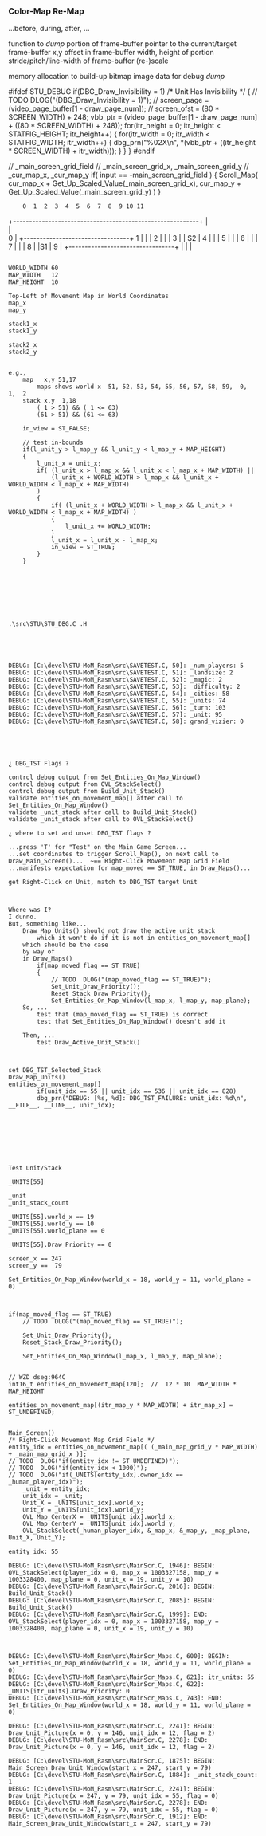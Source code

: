 


### Color-Map Re-Map

...before, during, after, ...

function to *dump* portion of frame-buffer
pointer to the current/target frame-buffer
x,y offset in frame-buffer
width, height of portion
stride/pitch/line-width of frame-buffer
(re-)scale

memory allocation to build-up bitmap image data for debug *dump*


#ifdef STU_DEBUG
    if(DBG_Draw_Invisibility = 1)  /* Unit Has Invisibility */
    {
        // TODO  DLOG("(DBG_Draw_Invisibility = 1)");
        // screen_page = (video_page_buffer[1 - draw_page_num]);
        // screen_ofst = (80 * SCREEN_WIDTH) + 248;
        vbb_ptr = (video_page_buffer[1 - draw_page_num] + ((80 * SCREEN_WIDTH) + 248));
        for(itr_height = 0; itr_height < STATFIG_HEIGHT; itr_height++)
        {
            for(itr_width = 0; itr_width < STATFIG_WIDTH; itr_width++)
            {
                dbg_prn("%02X\n", *(vbb_ptr + ((itr_height * SCREEN_WIDTH) + itr_width)));
            }
        }
    }
#endif









// _main_screen_grid_field
// _main_screen_grid_x, _main_screen_grid_y
// _cur_map_x, _cur_map_y
if( input == -main_screen_grid_field )
{
    Scroll_Map( cur_map_x + Get_Up_Scaled_Value(_main_screen_grid_x),
                cur_map_y + Get_Up_Scaled_Value(_main_screen_grid_y) )
}



        0  1  2  3  4  5  6  7  8  9 10 11
   +----------------------------------------------------------+
   |   
   |   
0  |   +---------------------------------+
1  |   |                                 |
2  |   |                                 |
3  |   |        S2                       |
4  |   |                                 |
5  |   |                                 |
6  |   |                                 |
7  |   |                                 |
8  |   |S1                               |
9  |   +---------------------------------+
   |
   |
   |
~~~~~~~~~~~~~~~~~~~~~~~~~~~~~~~~~~~~~~~~~~~~~~~~~~~~~~~~~~~~~~~~~~

WORLD_WIDTH 60
MAP_WIDTH   12
MAP_HEIGHT  10

Top-Left of Movement Map in World Coordinates
map_x
map_y

stack1_x
stack1_y

stack2_x
stack2_y


e.g.,
    map   x,y 51,17
        maps shows world x  51, 52, 53, 54, 55, 56, 57, 58, 59,  0,  1,  2
    stack x,y  1,18
        ( 1 > 51) && ( 1 <= 63)
        (61 > 51) && (61 <= 63)

    in_view = ST_FALSE;

    // test in-bounds
    if(l_unit_y > l_map_y && l_unit_y < l_map_y + MAP_HEIGHT)
    {
        l_unit_x = unit_x;
        if( (l_unit_x > l_map_x && l_unit_x < l_map_x + MAP_WIDTH) ||
            (l_unit_x + WORLD_WIDTH > l_map_x && l_unit_x + WORLD_WIDTH < l_map_x + MAP_WIDTH)
        )
        {
            if( (l_unit_x + WORLD_WIDTH > l_map_x && l_unit_x + WORLD_WIDTH < l_map_x + MAP_WIDTH) )
            {
                l_unit_x += WORLD_WIDTH;
            }
            l_unit_x = l_unit_x - l_map_x;
            in_view = ST_TRUE;
        }
    }








.\src\STU\STU_DBG.C .H





DEBUG: [C:\devel\STU-MoM_Rasm\src\SAVETEST.C, 50]: _num_players: 5
DEBUG: [C:\devel\STU-MoM_Rasm\src\SAVETEST.C, 51]: _landsize: 2
DEBUG: [C:\devel\STU-MoM_Rasm\src\SAVETEST.C, 52]: _magic: 2
DEBUG: [C:\devel\STU-MoM_Rasm\src\SAVETEST.C, 53]: _difficulty: 2
DEBUG: [C:\devel\STU-MoM_Rasm\src\SAVETEST.C, 54]: _cities: 58
DEBUG: [C:\devel\STU-MoM_Rasm\src\SAVETEST.C, 55]: _units: 74
DEBUG: [C:\devel\STU-MoM_Rasm\src\SAVETEST.C, 56]: _turn: 103
DEBUG: [C:\devel\STU-MoM_Rasm\src\SAVETEST.C, 57]: _unit: 95
DEBUG: [C:\devel\STU-MoM_Rasm\src\SAVETEST.C, 58]: grand_vizier: 0





¿ DBG_TST Flags ?

control debug output from Set_Entities_On_Map_Window()
control debug output from OVL_StackSelect()
control debug output from Build_Unit_Stack()
validate entities_on_movement_map[] after call to Set_Entities_On_Map_Window()
validate _unit_stack after call to Build_Unit_Stack()
validate _unit_stack after call to OVL_StackSelect()

¿ where to set and unset DBG_TST flags ?

...press 'T' for "Test" on the Main Game Screen...
...set coordinates to trigger Scroll_Map(), on next call to Draw_Main_Screen()...  ~== Right-Click Movement Map Grid Field
...manifests expectation for map_moved == ST_TRUE, in Draw_Maps()...

get Right-Click on Unit, match to DBG_TST target Unit



Where was I?
I dunno.
But, something like...
    Draw_Map_Units() should not draw the active unit stack
        which it won't do if it is not in entities_on_movement_map[]
    which should be the case
    by way of
    in Draw_Maps()
        if(map_moved_flag == ST_TRUE)
        {
            // TODO  DLOG("(map_moved_flag == ST_TRUE)");
            Set_Unit_Draw_Priority();
            Reset_Stack_Draw_Priority();
            Set_Entities_On_Map_Window(l_map_x, l_map_y, map_plane);
    So, ...
        test that (map_moved_flag == ST_TRUE) is correct
        test that Set_Entities_On_Map_Window() doesn't add it
    
    Then, ...
        test Draw_Active_Unit_Stack()



set DBG_TST_Selected_Stack
Draw_Map_Units()
entities_on_movement_map[]
        if(unit_idx == 55 || unit_idx == 536 || unit_idx == 828)
        dbg_prn("DEBUG: [%s, %d]: DBG_TST_FAILURE: unit_idx: %d\n", __FILE__, __LINE__, unit_idx);








Test Unit/Stack

_UNITS[55]

_unit
_unit_stack_count

_UNITS[55].world_x == 19
_UNITS[55].world_y == 10
_UNITS[55].world_plane == 0

_UNITS[55].Draw_Priority == 0

screen_x == 247
screen_y ==  79

Set_Entities_On_Map_Window(world_x = 18, world_y = 11, world_plane = 0)



if(map_moved_flag == ST_TRUE)
    // TODO  DLOG("(map_moved_flag == ST_TRUE)");

    Set_Unit_Draw_Priority();
    Reset_Stack_Draw_Priority();

    Set_Entities_On_Map_Window(l_map_x, l_map_y, map_plane);


// WZD dseg:964C
int16_t entities_on_movement_map[120];  //  12 * 10  MAP_WIDTH * MAP_HEIGHT

entities_on_movement_map[(itr_map_y * MAP_WIDTH) + itr_map_x] = ST_UNDEFINED;


Main_Screen()
/* Right-Click Movement Map Grid Field */
entity_idx = entities_on_movement_map[( (_main_map_grid_y * MAP_WIDTH) + _main_map_grid_x )];
// TODO  DLOG("if(entity_idx != ST_UNDEFINED)");
// TODO  DLOG("if(entity_idx < 1000)");
// TODO  DLOG("if(_UNITS[entity_idx].owner_idx == _human_player_idx)");
    _unit = entity_idx;
    unit_idx = _unit;
    Unit_X = _UNITS[unit_idx].world_x;
    Unit_Y = _UNITS[unit_idx].world_y;
    OVL_Map_CenterX = _UNITS[unit_idx].world_x;
    OVL_Map_CenterY = _UNITS[unit_idx].world_y;
    OVL_StackSelect(_human_player_idx, &_map_x, &_map_y, _map_plane, Unit_X, Unit_Y);

entity_idx: 55

DEBUG: [C:\devel\STU-MoM_Rasm\src\MainScr.C, 1946]: BEGIN: OVL_StackSelect(player_idx = 0, map_x = 1003327158, map_y = 1003328400, map_plane = 0, unit_x = 19, unit_y = 10)
DEBUG: [C:\devel\STU-MoM_Rasm\src\MainScr.C, 2016]: BEGIN: Build_Unit_Stack()
DEBUG: [C:\devel\STU-MoM_Rasm\src\MainScr.C, 2085]: BEGIN: Build_Unit_Stack()
DEBUG: [C:\devel\STU-MoM_Rasm\src\MainScr.C, 1999]: END: OVL_StackSelect(player_idx = 0, map_x = 1003327158, map_y = 1003328400, map_plane = 0, unit_x = 19, unit_y = 10)



DEBUG: [C:\devel\STU-MoM_Rasm\src\MainScr_Maps.C, 600]: BEGIN: Set_Entities_On_Map_Window(world_x = 18, world_y = 11, world_plane = 0)
DEBUG: [C:\devel\STU-MoM_Rasm\src\MainScr_Maps.C, 621]: itr_units: 55
DEBUG: [C:\devel\STU-MoM_Rasm\src\MainScr_Maps.C, 622]: _UNITS[itr_units].Draw_Priority: 0
DEBUG: [C:\devel\STU-MoM_Rasm\src\MainScr_Maps.C, 743]: END: Set_Entities_On_Map_Window(world_x = 18, world_y = 11, world_plane = 0)

DEBUG: [C:\devel\STU-MoM_Rasm\src\MainScr.C, 2241]: BEGIN: Draw_Unit_Picture(x = 0, y = 146, unit_idx = 12, flag = 2)
DEBUG: [C:\devel\STU-MoM_Rasm\src\MainScr.C, 2278]: END: Draw_Unit_Picture(x = 0, y = 146, unit_idx = 12, flag = 2)

DEBUG: [C:\devel\STU-MoM_Rasm\src\MainScr.C, 1875]: BEGIN: Main_Screen_Draw_Unit_Window(start_x = 247, start_y = 79)
DEBUG: [C:\devel\STU-MoM_Rasm\src\MainScr.C, 1884]: _unit_stack_count: 1
DEBUG: [C:\devel\STU-MoM_Rasm\src\MainScr.C, 2241]: BEGIN: Draw_Unit_Picture(x = 247, y = 79, unit_idx = 55, flag = 0)
DEBUG: [C:\devel\STU-MoM_Rasm\src\MainScr.C, 2278]: END: Draw_Unit_Picture(x = 247, y = 79, unit_idx = 55, flag = 0)
DEBUG: [C:\devel\STU-MoM_Rasm\src\MainScr.C, 1912]: END: Main_Screen_Draw_Unit_Window(start_x = 247, start_y = 79)

